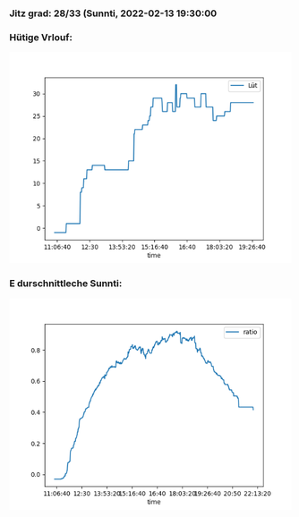 ### Jitz grad: 28/33 (Sunnti, 2022-02-13 19:30:00

### Hütige Vrlouf:
![Graph](Today.png)

### E durschnittleche Sunnti:
![Graph](Sunnti.png)